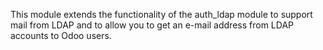 This module extends the functionality of the auth_ldap module to support
mail from LDAP and to allow you to get an e-mail address from LDAP
accounts to Odoo users.
